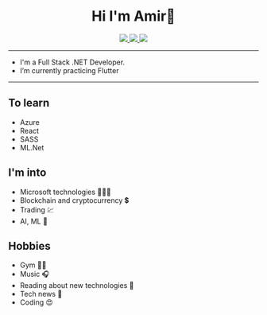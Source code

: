 <h1 align="center">Hi I'm Amir👋</h1>

<p align="center">
 <a href="https://stackoverflow.com/users/11971428/amirjabari" alt="Stackoverflow">
   <img src="https://img.shields.io/badge/-Amir H. Jabari-FF6541?style=plastic&logo=stackoverflow&logoColor=white" />
 </a>
 <a href="mailto:amirhamzehjabari@outlook.com" alt="Email">
   <img src="https://img.shields.io/badge/-amirhamzehjabari@outlook.com-1490DF?style=plastic&logo=Mail.Ru&logoColor=white" />
 </a>
 <a href="https://www.linkedin.com/in/amir-h-jabari-6857ba237" alt="LinkedIn">
   <img src="https://img.shields.io/badge/-Amir H. Jabari-29A9EB?style=plastic&logo=linkedin" />
 </a>
</p>

---

- I'm a Full Stack .NET Developer.
- I’m currently practicing Flutter
<!-- - I’m currently practicing Unit Testing-->
<!-- - I’m currently building my Weblog with `Blazor Wasm`, `Razor Pages`, `Asp.Net API`, `Microservices`, `Github Pages`-->

---

## To learn
<!-- - Razor Pages -->
- Azure
- React
- SASS
- ML.&#8204;Net

## I'm into
- Microsoft technologies 👨🏼‍💻
- Blockchain and cryptocurrency 💲
- Trading 💹
- AI, ML 🤖

## Hobbies
- Gym 💪🏼
- Music 🎧
- Reading about new technologies 📖
- Tech news 📰
- Coding 😍

<!--
- 👯 I’m looking to collaborate on ...
- 🤔 I’m looking for help with ...
- 💬 Ask me about ...
- 📫 How to reach me: ...
- ⚡ Fun fact: ...
-->
